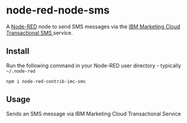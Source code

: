 node-red-node-sms
====================

A <a href="http://nodered.org" target="_new">Node-RED</a> node to send SMS messages via the <a href="http://www.ibmmarketingcloud.com" target="_new">IBM Marketing Cloud Transactional SMS </a> service.

Install
-------

Run the following command in your Node-RED user directory - typically `~/.node-red`

    npm i node-red-contrib-imc-sms


Usage
-----

Sends an SMS message via IBM Marketing Cloud Transactional Service
